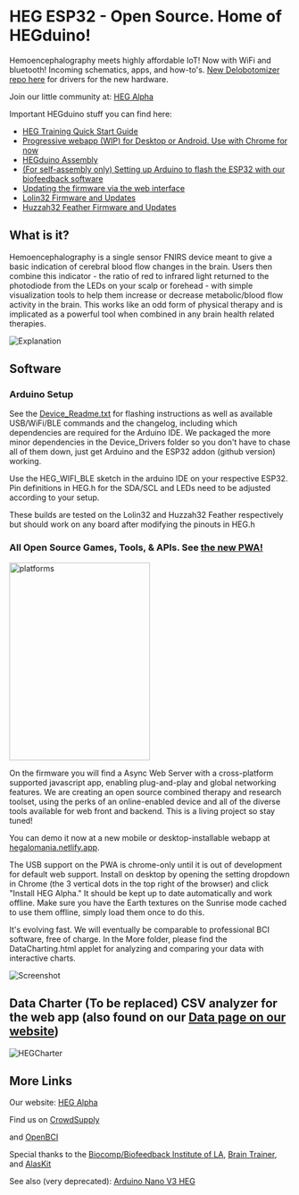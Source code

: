 # HEG ESP32 - Open Source. Home of HEGduino!
Hemoencephalography meets highly affordable IoT! Now with WiFi and bluetooth! Incoming schematics, apps, and how-to's. [New Delobotomizer repo here](https://github.com/moothyknight/HEG_ESP32_Delobotomizer) for drivers for the new hardware.

Join our little community at: [HEG Alpha](https://hegalpha.com)

Important HEGduino stuff you can find here:
- [HEG Training Quick Start Guide](https://github.com/moothyknight/HEG_ESP32/blob/master/Guides/HEG%20Training%20Quick%20Start%20Guide.pdf)
- [Progressive webapp (WIP) for Desktop or Android. Use with Chrome for now](https://hegalomania.netlify.app)
- [HEGduino Assembly](https://github.com/moothyknight/HEG_ESP32/blob/master/Guides/HEGduino%20Assembly%20Guide.pdf)
- [(For self-assembly only) Setting up Arduino to flash the ESP32 with our biofeedback software](https://github.com/moothyknight/HEG_ESP32/blob/master/Device_README.txt)
- [Updating the firmware via the web interface](https://github.com/moothyknight/HEG_ESP32/blob/master/Guides/How%20To%20Update.pdf)
- [Lolin32 Firmware and Updates](https://github.com/moothyknight/HEG_ESP32/tree/master/Device%20Drivers/HEG_WIFI_BLE_Lolin32)
- [Huzzah32 Feather Firmware and Updates](https://github.com/moothyknight/HEG_ESP32/tree/master/Device%20Drivers/HEG_WIFI_BLE_Feather)

## What is it?
Hemoencephalography is a single sensor FNIRS device meant to give a basic indication of cerebral blood flow changes in the brain.
Users then combine this indicator - the ratio of red to infrared light returned to the photodiode from the LEDs on your scalp or forehead - with simple visualization tools to help them increase or decrease metabolic/blood flow activity in the brain. 
This works like an odd form of physical therapy and is implicated as a powerful tool when combined in any brain health related therapies.

![Explanation](https://raw.githubusercontent.com/moothyknight/HEG_ESP32/master/Pictures/hegbiofeedback.png)

## Software

### Arduino Setup
See the [Device_Readme.txt](https://github.com/moothyknight/HEG_ESP32/blob/master/Device_README.txt)  for flashing instructions as well as available USB/WiFi/BLE commands and the changelog, including which dependencies are required for the Arduino IDE. We packaged the more minor dependencies in the Device_Drivers folder so you don't have to chase all of them down, just get Arduino and the ESP32 addon (github version) working.

Use the HEG_WIFI_BLE sketch in the arduino IDE on your respective ESP32. Pin definitions in HEG.h for the SDA/SCL and LEDs need to be adjusted according to your setup. 

These builds are tested on the Lolin32 and Huzzah32 Feather respectively but should work on any board after modifying the pinouts in HEG.h

### All Open Source Games, Tools, & APIs. See [the new PWA!](https://hegalomania.netlify.app)

<img src="https://github.com/moothyknight/HEG_ESP32/blob/master/Pictures/platforms.PNG" alt="platforms" width="252" height="354">

On the firmware you will find a Async Web Server with a cross-platform supported javascript app, enabling plug-and-play and global networking features. We are creating an open source combined therapy and research toolset, using the perks of an online-enabled device and all of the diverse tools available for web front and backend. This is a living project so stay tuned!

You can demo it now at a new mobile or desktop-installable webapp at [hegalomania.netlify.app](https://hegalomania.netlify.app). 

The USB support on the PWA is chrome-only until it is out of development for default web support. Install on desktop by opening the setting dropdown in Chrome (the 3 vertical dots in the top right of the browser) and click "Install HEG Alpha." It should be kept up to date automatically and work offline. Make sure you have the Earth textures on the Sunrise mode cached to use them offline, simply load them once to do this.  

It's evolving fast. We will eventually be comparable to professional BCI software, free of charge. In the More folder, please find the DataCharting.html applet for analyzing and comparing your data with interactive charts.

![Screenshot](https://github.com/moothyknight/HEG_ESP32/blob/master/Pictures/HEGwebAPI.png?raw=true)

## Data Charter (To be replaced) CSV analyzer for the web app (also found on our [Data page on our website](https://hegalpha.com))
![HEGCharter](https://github.com/moothyknight/HEG_ESP32/blob/master/Pictures/datacharter.PNG?raw=true)

## More Links
Our website: [HEG Alpha](https://hegalpha.com)

Find us on [CrowdSupply](https://crowdsupply.com/alaskit/hegduino)

and [OpenBCI](https://shop.openbci.com/collections/frontpage/products/hegduino-kit?variant=32052268531784)

Special thanks to the [Biocomp/Biofeedback Institute of LA](https://www.biocompresearch.org/), [Brain Trainer](https://brain-trainer.com/), and [AlasKit](https://alaskit.net)

See also (very deprecated):
[Arduino Nano V3 HEG](https://github.com/moothyknight/HEG_Arduino)

